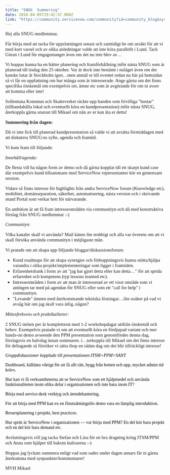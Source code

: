 ```yaml
---
title: "SNUG  Summering"
date: 2016-04-05T19:42:57.000Z
link: "https://community.servicenow.com/community?id=community_blog&sys_id=6bdc6a65dbd0dbc01dcaf3231f9619f6"
---
```

<p style="font-family: Calibri; font-size: 11.0pt;">Hej alla SNUG medlemmar,</p><p></p><p style="font-family: Calibri; font-size: 11.0pt;">Får börja med att tacka för uppslutningen senast och samtidigt be om ursäkt för att vi med kort varsel och av olika anledningar valde att inte köra parallellt i Lund. Tack Göran i Lund för engagemanget även om det nu inte blev av…</p><p style="font-family: Calibri; font-size: 11.0pt;">Vi hoppas kunna ha en bättre planering och framförhållning inför nästa SNUG som är planerad till tisdag den 25 oktober. Var är dock inte bestämt i nuläget även om det kanske lutar åt Stockholm igen…men anmäl er till eventet redan nu här på hemsidan så vi får en uppfattning om hur många som är intresserade. Ange gärna om det finns specifika önskemål om exempelvis ort, ämne etc som är avgörande för om ni avser att komma eller inte!</p><p style="font-family: Calibri; font-size: 11.0pt;">Sollentuna Kommun och Skatteverket räckte upp handen som frivilliga "hostar" (tillhandahålla lokal och eventuellt köra en kundpresentation) inför nästa SNUG, återkoppla gärna snarast till Mikael om nån av er kan åta er detta!</p><p></p><p style="font-family: Calibri; font-size: 11.0pt;"><span style="font-weight: bold;">Summering från dagen:</span></p><p style="font-family: Calibri; font-size: 11.0pt;">Då vi inte fick till planerad kundpresentation så valde vi att avsätta förmiddagen med att diskutera SNUG:ns syfte, agenda och framtid.</p><p style="font-family: Calibri; font-size: 11.0pt;">Vi kom fram till följande:</p><p></p><p style="font-family: Calibri; font-size: 11.0pt;"><span style="font-style: italic;">Innehåll/agenda:</span></p><p style="font-family: Calibri; font-size: 11.0pt;">De flesta vill ha någon form av demo och då gärna kopplat till ett skarpt kund case där exempelvis kund tillsammans med ServiceNow representanter kör en gemensam session.</p><p style="font-family: Calibri; font-size: 11.0pt;">Vidare så finns intresse för highlights från andra ServiceNow forum (Knowledge etc), mobilitet, domänseparation, säkerhet, automatisering, nästa version och i skrivande stund Portal som verkar hett för närvarande.</p><p style="font-family: Calibri; font-size: 11.0pt;">En ambition är att få fram intresseområden via communityn och då med konstruktiva förslag från SNUG medlemmar :-)</p><p></p><p style="font-family: Calibri; font-size: 11.0pt;"><span style="font-style: italic;">Communityn:</span></p><p style="font-family: Calibri; font-size: 11.0pt;">Vilka kanaler skall vi använda? Mail känns lite trubbigt och alla var överens om att vi skall försöka använda communityn i möjligaste mån.</p><p style="font-family: Calibri; font-size: 11.0pt;">Vi pratade om att skapa upp följande bloggar/diskussionsforum:</p><ul><li><span style="font-family: Calibri; font-size: 11.0pt;">Kund roadmaps för att skapa synergier och förhoppningsvis kunna stötta/hjälpa varandra i olika projekt/implementeringar som ligger i framtiden.</span></li><li><span style="font-family: Calibri; font-size: 11.0pt;">Erfarenhetsbank i form av att "jag har gjort detta eller kan detta…" för att sprida erfarenhet och kompetens (typ lessons learned etc).</span></li><li><span style="font-family: Calibri; font-size: 11.0pt;">Intresseområden i form av att man är intresserad av ett visst område som vi antingen tar med på agendan för SNUG eller som ett "call for help" i communityn.</span></li><li><span style="font-family: Calibri; font-size: 11.0pt;">"Levande" ämnen med återkommande tekniska lösningar…lite osäker på vad vi avsåg här om jag skall vara ärlig..någon?</span></li></ul><p></p><p style="font-family: Calibri; font-size: 11.0pt;"><span style="font-style: italic;">Mötesfrekvens och praktikaliteter:</span></p><p style="font-family: Calibri; font-size: 11.0pt;">2 SNUG möten per år kompletterat med 1-2 workshopdagar utifrån önskemål och behov. Exempelvis pratade vi om att eventuellt köra en fördjupad variant och mer hands-on demo avseende den PPM presentation som genomfördes denna dag, förslagsvis en halvdag innan sommaren. í…terkoppla till Mikael om det finns intresse för deltagande så försöker vi sätta ihop en sådan dag om det blir tillräckligt intresse!</p><p></p><p style="font-family: Calibri; font-size: 10.5pt; color: black;"><span style="font-style: italic;">Gruppdiskussioner kopplade till presentationen ITSM+PPM=SANT</span></p><p style="font-family: Calibri; font-size: 10.5pt; color: black;">Dashboard, källdata viktigt för att få allt rätt, bygg från botten och upp, mycket admin tid krävs.</p><p style="font-family: Calibri; font-size: 10.5pt; color: black;">Hur kan vi få verksamheterna att se ServiceNow som ett hjälpmedel och använda funktionaliteten inom olika delar i organisationen och inte bara inom IT?</p><p style="font-family: Calibri; font-size: 10.5pt; color: black;">Börja med service desk verktyg och ärendehantering.</p><p style="font-family: Calibri; font-size: 10.5pt; color: black;">För att börja med PPM kan ex en förutsättningslös demo vara en lämplig introduktion. </p><p style="font-family: Calibri; font-size: 10.5pt; color: black;">Resursplanering i projekt, best practices.</p><p style="font-family: Calibri; font-size: 10.5pt; color: black;">Hur spritt är ServiceNow i organisationen — var börja med PPM? En del kör bara projekt och en del kör bara demand etc.</p><p></p><p style="font-family: Calibri; font-size: 11.0pt;">Avslutningsvis vill jag tacka Stefan och Lina för en bra dragning kring ITSM/PPM och Anna som hjälper till bakom kulisserna :-)</p><p></p><p style="font-family: Calibri; font-size: 11.0pt;">Hoppas jag lyckats summera enligt vad som sades under dagen annars får ni gärna återkomma med synpunkter/kommentarer!</p><p></p><p style="font-family: Calibri; font-size: 11.0pt;">MVH Mikael</p>